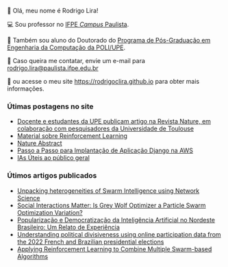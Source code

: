 👋 Olá, meu nome é Rodrigo Lira! 

:computer: Sou professor no [IFPE *Campus* Paulista](https://portal.ifpe.edu.br/campus/paulista). <!-- No momento estou lecionando no curso de Tecnologia em Análise e Desenvolvimento de Sistemas (ADS), e no curso Técnico em Manutenção e Suporte em Informática (MSI). -->

:notebook: Também sou aluno do Doutorado do [Programa de Pós-Graduação em Engenharia da Computação da POLI/UPE](http://ppgec.ecomp.poli.br/). 

<!--:hammer: Atualmente estou desenvolvendo projetos na área de inteligência computacional, IoT, e Informática na Educação. -->

:email: Caso queira me contatar, envie um e-mail para rodrigo.lira@paulista.ifpe.edu.br
 
:page_facing_up: ou acesse o meu site https://rodrigoclira.github.io para obter mais informações.

### Útimas postagens no site
<!-- BLOG-POST-LIST:START -->
- [Docente e estudantes da UPE publicam artigo na Revista Nature, em colaboração com pesquisadores da Universidade de Toulouse](https://rodrigoclira.github.io/post/2023/nature-article/)
- [Material sobre Reinforcement Learning](https://rodrigoclira.github.io/post/2023/rl-material/)
- [Nature Abstract](https://rodrigoclira.github.io/post/2023/nature-abstract/)
- [Passo a Passo para Implantação de Aplicação Django na AWS](https://rodrigoclira.github.io/post/2023/implantacao-django/)
- [IAs Úteis ao público geral](https://rodrigoclira.github.io/post/2023/ia-uteis/)
<!-- BLOG-POST-LIST:END -->

### Útimos artigos publicados
<!-- PUBLICATION-LIST:START -->
- [Unpacking heterogeneities of Swarm Intelligence using Network Science](https://rodrigoclira.github.io/publication/conference/2024/frccs2024/)
- [Social Interactions Matter: Is Grey Wolf Optimizer a Particle Swarm Optimization Variation?](https://rodrigoclira.github.io/publication/conference/2024/complenet2024/)
- [Popularização e Democratização da Inteligência Artificial no Nordeste Brasileiro: Um Relato de Experiência](https://rodrigoclira.github.io/publication/journal/praxis2023-b/)
- [Understanding political divisiveness using online participation data from the 2022 French and Brazilian presidential elections](https://rodrigoclira.github.io/publication/journal/nature-human-behaviour-2023/)
- [Applying Reinforcement Learning to Combine Multiple Swarm-based Algorithms](https://rodrigoclira.github.io/publication/conference/2023/lacci2023/)
<!-- PUBLICATION-LIST:END -->

<!-- ### :octocat: Estatísticas -->
<table cellpadding="0">
  <tr style="padding: 0">
    <!-- GitHub Stats Card -->  
    <!-- <td valign="top"><img height="200" src="https://github-readme-stats.vercel.app/api?username=rodrigoclira&show_icons=true&hide_title=true&locale=pt-br"/></td> -->
    <!-- Github Top Languages -->
      <!-- <td valign="top"><img height="200" src="https://github-readme-stats.vercel.app/api/top-langs?username=rodrigoclira&show_icons=true&include_all_commits=true&count_private=true&hide_border=true&layout=compact"/></td> -->
      <tr style="padding: 0">
    <!-- GitHub Stats Card -->  
    <!-- <td valign="top"><img height="200" src="https://github-readme-streak-stats.herokuapp.com/?user=rodrigoclira&hide_border=true&stroke=0000&ring=e05397&fire=e05397&currStreakLabel=e05397"/></td> -->
    <!-- Github Top Languages -->
      <!-- <td valign="top"><img height="200" src="https://activity-graph.herokuapp.com/graph?username=rodrigoclira&custom_title=My%20Activity%20Graph!&hide_border=true&theme=minimal"/></td> -->
  </tr>
  </tr>
</table>

<!--
**rodrigoclira/rodrigoclira** is a ✨ _special_ ✨ repository because its `README.md` (this file) appears on your GitHub profile.
![top languages](https://github-readme-stats.vercel.app/api/top-langs/?username=rodrigoclira&layout=compact&locale=pt-br)

Here are some ideas to get you started:

- 🔭 I’m currently working on ...
- 🌱 I’m currently learning ...
- 👯 I’m looking to collaborate on ...
- 🤔 I’m looking for help with ...
- 💬 Ask me about ...
- 📫 How to reach me: ...
- 😄 Pronouns: ...
- ⚡ Fun fact: ...

https://gist.github.com/rxaviers/7360908
-->
